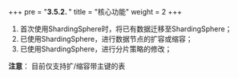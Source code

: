 +++
pre = "<b>3.5.2. </b>"
title = "核心功能"
weight = 2
+++

1. 首次使用ShardingSphere时，将已有数据迁移至ShardingSphere；
2. 已使用ShardingSphere，进行数据节点的扩容或缩容；
3. 已使用ShardingSphere，进行分片策略的修改；

**注意**：
目前仅支持扩/缩容带主键的表